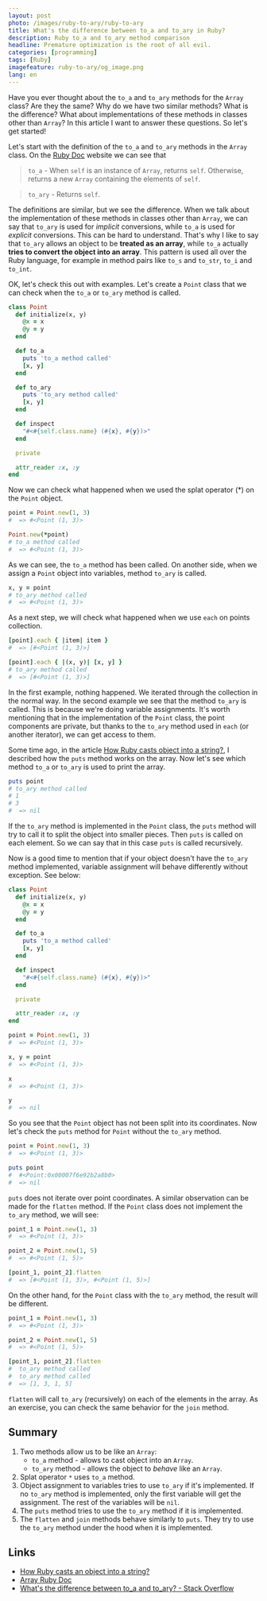 ```yaml
---
layout: post
photo: /images/ruby-to-ary/ruby-to-ary
title: What's the difference between to_a and to_ary in Ruby?
description: Ruby to_a and to_ary method comparison
headline: Premature optimization is the root of all evil.
categories: [programming]
tags: [Ruby]
imagefeature: ruby-to-ary/og_image.png
lang: en
---
```


Have you ever thought about the `to_a` and `to_ary` methods for the `Array` class? Are they the same? Why do we have two similar methods? What is the difference? What about implementations of these methods in classes other than `Array`? In this article I want to answer these questions. So let's get started!

Let's start with the definition of the `to_a` and `to_ary` methods in the `Array` class. On the <a href='https://ruby-doc.org/current/Array.html#method-i-to_a' title='Ruby documentation' target='_blank' rel='nofollow'>Ruby Doc</a> website we can see that

>`to_a` - When `self` is an instance of `Array`, returns `self`. Otherwise, returns a new `Array` containing the elements of `self`.

>`to_ary` - Returns `self`.

The definitions are similar, but we see the difference. When we talk about the implementation of these methods in classes other than `Array`, we can say that `to_ary` is used for _implicit_ conversions, while `to_a` is used for _explicit_ conversions. This can be hard to understand. That's why I like to say that `to_ary` allows an object to be **treated as an array**, while `to_a` actually **tries to convert the object into an array**. This pattern is used all over the Ruby language, for example in method pairs like `to_s` and `to_str`, `to_i` and `to_int`.

OK, let's check this out with examples. Let's create a `Point` class that we can check when the `to_a` or `to_ary` method is called.

```ruby
class Point
  def initialize(x, y)
    @x = x
    @y = y
  end

  def to_a
    puts 'to_a method called'
    [x, y]
  end

  def to_ary
    puts 'to_ary method called'
    [x, y]
  end

  def inspect
    "#<#{self.class.name} (#{x}, #{y})>"
  end

  private

  attr_reader :x, :y
end
```

Now we can check what happened when we used the splat operator (*) on the `Point` object.

```ruby
point = Point.new(1, 3)
#  => #<Point (1, 3)>

Point.new(*point)
# to_a method called
#  => #<Point (1, 3)>
```

As we can see, the `to_a` method has been called. On another side, when we assign a `Point` object into variables, method `to_ary` is called.

```ruby
x, y = point
# to_ary method called
#  => #<Point (1, 3)>
```

As a next step, we will check what happened when we use `each` on points collection.

```ruby
[point].each { |item| item }
#  => [#<Point (1, 3)>]

[point].each { |(x, y)| [x, y] }
# to_ary method called
#  => [#<Point (1, 3)>]
```

In the first example, nothing happened. We iterated through the collection in the normal way. In the second example we see that the method `to_ary` is called. This is because we're doing variable assignments. It's worth mentioning that in the implementation of the `Point` class, the point components are private, but thanks to the `to_ary` method used in `each` (or another iterator), we can get access to them.

Some time ago, in the article <a href="{{ site.baseurl }}/casting-ruby-object-into-string" title="Difference between to_s and to_str methods in Ruby">How Ruby casts object into a string?</a>, I described how the `puts` method works on the array. Now let's see which method `to_a` or `to_ary` is used to print the array.

```ruby
puts point
# to_ary method called
# 1
# 3
#  => nil
```

If the `to_ary` method is implemented in the `Point` class, the `puts` method will try to call it to split the object into smaller pieces. Then `puts` is called on each element. So we can say that in this case `puts` is called recursively.

Now is a good time to mention that if your object doesn't have the `to_ary` method implemented, variable assignment will behave differently without exception. See below:

```ruby
class Point
  def initialize(x, y)
    @x = x
    @y = y
  end

  def to_a
    puts 'to_a method called'
    [x, y]
  end

  def inspect
    "#<#{self.class.name} (#{x}, #{y})>"
  end

  private

  attr_reader :x, :y
end

point = Point.new(1, 3)
#  => #<Point (1, 3)>

x, y = point
#  => #<Point (1, 3)>

x
#  => #<Point (1, 3)>

y
#  => nil
```

So you see that the `Point` object has not been split into its coordinates. Now let's check the `puts` method for `Point` without the `to_ary` method.

```ruby
point = Point.new(1, 3)
#  => #<Point (1, 3)>

puts point
#  #<Point:0x00007f6e92b2a8b0>
#  => nil
```

`puts` does not iterate over point coordinates. A similar observation can be made for the `flatten` method. If the `Point` class does not implement the `to_ary` method, we will see:

```ruby
point_1 = Point.new(1, 3)
#  => #<Point (1, 3)>

point_2 = Point.new(1, 5)
#  => #<Point (1, 5)>

[point_1, point_2].flatten
#  => [#<Point (1, 3)>, #<Point (1, 5)>]
```

On the other hand, for the `Point` class with the `to_ary` method, the result will be different.

```ruby
point_1 = Point.new(1, 3)
#  => #<Point (1, 3)>

point_2 = Point.new(1, 5)
#  => #<Point (1, 5)>

[point_1, point_2].flatten
#  to_ary method called
#  to_ary method called
#  => [1, 3, 1, 5]
```

`flatten` will call `to_ary` (recursively) on each of the elements in the array. As an exercise, you can check the same behavior for the `join` method.

## Summary
1. Two methods allow us to be like an `Array`:
    - `to_a` method - allows to cast object into an `Array`.
    - `to_ary` method - allows the object to _behave_ like an `Array`.
2. Splat operator `*` uses `to_a` method.
3. Object assignment to variables tries to use `to_ary` if it's implemented. If no `to_ary` method is implemented, only the first variable will get the assignment. The rest of the variables will be `nil`.
4. The `puts` method tries to use the `to_ary` method if it is implemented.
5. The `flatten` and `join` methods behave similarly to `puts`. They try to use the `to_ary` method under the hood when it is implemented.

## Links
- <a href="{{ site.baseurl }}/casting-ruby-object-into-string" title="Difference between to_s and to_str methods in Ruby">How Ruby casts an object into a string?</a>
- <a href='https://ruby-doc.org/current/Array.html#method-i-to_a' title='Array Ruby documentation' target='_blank' rel='nofollow'>Array Ruby Doc</a>
- <a href='https://stackoverflow.com/questions/9467395/whats-the-difference-between-to-a-and-to-ary' title='Stack Overflow thread about to_a and to_ary methods' target='_blank' rel='nofollow'>What's the difference between to_a and to_ary? - Stack Overflow</a>
